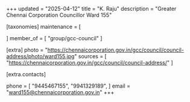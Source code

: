 +++
updated = "2025-04-12"
title = "K. Raju"
description = "Greater Chennai Corporation Councillor Ward 155"

[taxonomies]
maintenance = [

]
member_of = [
    "group/gcc-council"
]

[extra]
photo = "https://chennaicorporation.gov.in/gcc/council/council-address/photo/ward155.jpg"
sources = [
    "https://chennaicorporation.gov.in/gcc/council/council-address/"
]

[extra.contacts]

phone = [
    "9445467155",
    "9941329189",
    ]
email = "ward155@chennaicorporation.gov.in"
+++